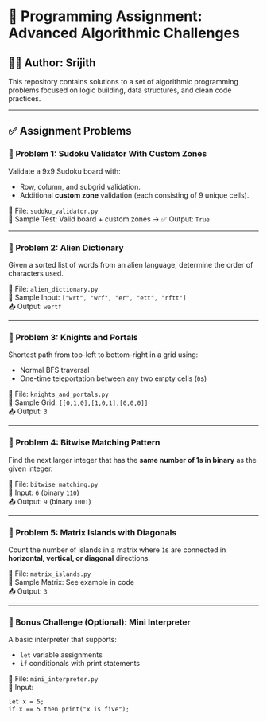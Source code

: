 # 🧠 Programming Assignment: Advanced Algorithmic Challenges

## 👩‍💻 Author: Srijith 
This repository contains solutions to a set of algorithmic programming problems focused on logic building, data structures, and clean code practices.

---

## ✅ Assignment Problems

### 🔸 Problem 1: Sudoku Validator With Custom Zones
Validate a 9x9 Sudoku board with:
- Row, column, and subgrid validation.
- Additional **custom zone** validation (each consisting of 9 unique cells).

📁 File: `sudoku_validator.py`  
🧪 Sample Test: Valid board + custom zones → ✅ Output: `True`

---

### 🔸 Problem 2: Alien Dictionary
Given a sorted list of words from an alien language, determine the order of characters used.

📁 File: `alien_dictionary.py`  
🧪 Sample Input: `["wrt", "wrf", "er", "ett", "rftt"]`  
📤 Output: `wertf`

---

### 🔸 Problem 3: Knights and Portals
Shortest path from top-left to bottom-right in a grid using:
- Normal BFS traversal
- One-time teleportation between any two empty cells (`0`s)

📁 File: `knights_and_portals.py`  
🧪 Sample Grid: `[[0,1,0],[1,0,1],[0,0,0]]`  
📤 Output: `3`

---

### 🔸 Problem 4: Bitwise Matching Pattern
Find the next larger integer that has the **same number of 1s in binary** as the given integer.

📁 File: `bitwise_matching.py`  
🧪 Input: `6` (binary `110`)  
📤 Output: `9` (binary `1001`)

---

### 🔸 Problem 5: Matrix Islands with Diagonals
Count the number of islands in a matrix where `1`s are connected in **horizontal, vertical, or diagonal** directions.

📁 File: `matrix_islands.py`  
🧪 Sample Matrix: See example in code  
📤 Output: `3`

---

### 🔹 Bonus Challenge (Optional): Mini Interpreter
A basic interpreter that supports:
- `let` variable assignments
- `if` conditionals with print statements

📁 File: `mini_interpreter.py`  
🧪 Input: 
```txt
let x = 5;
if x == 5 then print("x is five");
